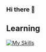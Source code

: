 ### Hi there 👋

## Learning
[![My Skills](https://skillicons.dev/icons?i=java,spring,hibernate,aws,docker)](https://skillicons.dev)
